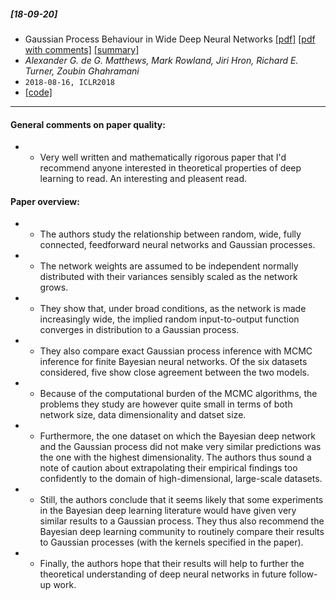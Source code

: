 ##### [18-09-20]
- Gaussian Process Behaviour in Wide Deep Neural Networks [[pdf]](https://arxiv.org/abs/1804.11271) [[pdf with comments]](https://github.com/fregu856/papers/blob/master/commented_pdfs/Gaussian%20Process%20Behaviour%20in%20Wide%20Deep%20Neural%20Networks.pdf) [[summary]](https://github.com/fregu856/papers/blob/master/summaries/Gaussian%20Process%20Behaviour%20in%20Wide%20Deep%20Neural%20Networks.md)
- *Alexander G. de G. Matthews, Mark Rowland, Jiri Hron, Richard E. Turner, Zoubin Ghahramani*
- `2018-08-16, ICLR2018`
- [[code]](https://github.com/widedeepnetworks/widedeepnetworks)

****

#### General comments on paper quality:
- - Very well written and mathematically rigorous paper that I'd recommend anyone interested in theoretical properties of deep learning to read. An interesting and pleasent read.

#### Paper overview:
- - The authors study the relationship between random, wide, fully connected, feedforward neural networks and Gaussian processes. 

- - The network weights are assumed to be independent normally distributed with their variances sensibly scaled as the network grows.

- - They show that, under broad conditions, as the network is made increasingly wide, the implied random input-to-output function converges in distribution to a Gaussian process.

- - They also compare exact Gaussian process inference with MCMC inference for finite Bayesian neural networks. Of the six datasets considered, five show close agreement between the two models.

- - Because of the computational burden of the MCMC algorithms, the problems they study are however quite small in terms of both network size, data dimensionality and datset size. 

- - Furthermore, the one dataset on which the Bayesian deep network and the Gaussian process did not make very similar predictions was the one with the highest dimensionality. The authors thus sound a note of caution about extrapolating their empirical findings too confidently to the domain of high-dimensional, large-scale datasets.

- - Still, the authors conclude that it seems likely that some experiments in the Bayesian deep learning literature would have given very similar results to a Gaussian process. They thus also recommend the Bayesian deep learning community to routinely compare their results to Gaussian processes (with the kernels specified in the paper).

- - Finally, the authors hope that their results will help to further the theoretical understanding of deep neural networks in future follow-up work.
